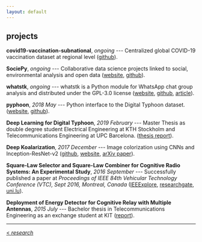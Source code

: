 ```yaml
---
layout: default
---
```


## projects

**covid19-vaccination-subnational**, *ongoing* --- Centralized global COVID-19 vaccination dataset at regional level ([github](https://github.com/sociepy/covid19-vaccination-subnational)).

**SociePy**, *ongoing* --- Collaborative data science projects linked to social, environmental analysis and open data ([website](https://sociepy.lcsrg.me/), [github](https://github.com/sociepy)).

**whatstk**, *ongoing* --- whatstk is a Python module for WhatsApp chat group analysis and distributed under the GPL-3.0
license ([website](https://whatstk.lcsrg.me/), [github](https://github.com/lucasrodes/whatstk), [article](https://towardsdatascience.com/analyzing-whatsapp-chats-with-python-20d62ce7fe2d)).

**pyphoon**, *2018 May* --- Python interface to the Digital Typhoon dataset. ([website](http://lcsrg.me/pyphoon), [github](https://github.com/lucasrodes/pyphoon)).

**Deep Learning for Digital Typhoon**, *2019 February* --- Master Thesis as double degree student Electrical Engineering at KTH Stockholm and Telecommunications Engineering at UPC Barcelona. ([thesis report](http://www.diva-portal.org/smash/record.jsf?pid=diva2%3A1304600&dswid=-9197)).

**Deep Koalarization**, *2017 December* --- Image colorization using CNNs and Inception-ResNet-v2 ([github](https://github.com/baldassarreFe/deep-koalarization), [website](http://lcsrg.me/deep-koalarization), [arXiv paper](https://arxiv.org/abs/1712.03400)).

**Square-Law Selector and Square-Law Combiner for Cognitive Radio Systems: An Experimental Study**, *2016 September* --- Successfully published a paper at *Proceedings of IEEE 84th Vehicular Technology Conference (VTC), Sept 2016, Montreal, Canada* ([IEEExplore](http://ieeexplore.ieee.org/document/7881236/?reload=true), [researchgate](https://www.researchgate.net/publication/315468535_Square-Law_Selector_and_Square-Law_Combiner_for_Cognitive_Radio_Systems_An_Experimental_Study), [uni.lu](http://orbilu.uni.lu/handle/10993/29334)).

**Deployment of Energy Detector for Cognitive Relay with Multiple Antennas**, *2015 July* --- Bachelor thesis in Telecommunications Engineering as an exchange student at KIT ([report](https://upcommons.upc.edu/bitstream/handle/2117/77499/Deployment%20of%20Energy%20Detector%20for%20Cognitive%20Relay%20with%20Multiple%20Antennas%20%28Bachelor%20Thesis%20by%20Lucas%20Rodes%29.pdf?sequence=1&isAllowed=y)).

<hr>

[< *research*](research.md) <br/>
<a href="{{ site.baseurl }}/index.html"><i class='fa fa-home'></i>
 
